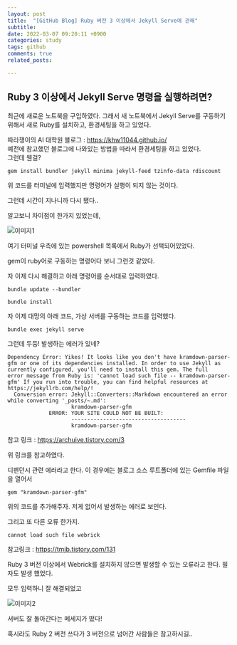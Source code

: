 ```yaml
---
layout: post
title:  "[GitHub Blog] Ruby 버전 3 이상에서 Jekyll Serve에 관해"
subtitle:   
date: 2022-03-07 09:20:11 +0900
categories: study
tags: github
comments: true
related_posts:

---
```


   
## Ruby 3 이상에서 Jekyll Serve 명령을 실행하려면?<br/>

최근에 새로운 노트북을 구입하였다. 그래서 새 노트북에서 Jekyll Serve를 구동하기 위해서 새로 Ruby를 설치하고, 환경세팅을 하고 있었다.<br/>

따라쟁이의 AI 대학원 블로그 : <https://khw11044.github.io/>
<br/>
예전에 참고했던 블로그에 나와있는 방법을 따라서 환경세팅을 하고 있었다.<br/>
그런데 웬걸?

```
gem install bundler jekyll minima jekyll-feed tzinfo-data rdiscount
```

위 코드를 터미널에 입력했지만 명령어가 실행이 되지 않는 것이다.<br/>

그런데 시간이 지나니까 다시 됐다..<br/>

알고보니 차이점이 한가지 있었는데,

![이미지1](https://github.com/wookikim95/wookikim95.github.io/blob/main/assets/img/study/github/2022-03-07_1.jpg?raw=true)

여기 터미널 우측에 있는 powershell 목록에서 Ruby가 선택되어있었다. <br/>

gem이 ruby어로 구동하는 명령어다 보니 그런것 같았다.<br/>

자 이제 다시 해결하고 아래 명령어를 순서대로 입력하였다.<br/>
```
bundle update --bundler

bundle install
```

자 이제 대망의 아래 코드, 가상 서버를 구동하는 코드를 입력했다.<br/>

```
bundle exec jekyll serve
```

그런데 두둥! 발생하는 에러가 있네?

```
Dependency Error: Yikes! It looks like you don't have kramdown-parser-gfm or one of its dependencies installed. In order to use Jekyll as currently configured, you'll need to install this gem. The full 
error message from Ruby is: 'cannot load such file -- kramdown-parser-gfm' If you run into trouble, you can find helpful resources at https://jekyllrb.com/help/!
  Conversion error: Jekyll::Converters::Markdown encountered an error while converting '_posts/~.md':
                    kramdown-parser-gfm
             ERROR: YOUR SITE COULD NOT BE BUILT:
                    ------------------------------------
                    kramdown-parser-gfm
```

참고 링크 : <https://archuive.tistory.com/3>

위 링크를 참고하였다.<br/>

디펜던시 관련 에러라고 한다. 이 경우에는 블로그 소스 루트폴더에 있는 Gemfile 파일을 열어서

```
gem "kramdown-parser-gfm"
```

위의 코드를 추가해주자. 저게 없어서 발생하는 에러로 보인다.<br/>

그리고 또 다른 오류 한가지.<br/>

```
cannot load such file webrick
```

참고링크 : <https://tmjb.tistory.com/131>

Ruby 3 버전 이상에서 Webrick를 설치하지 않으면 발생할 수 있는 오류라고 한다. 필자도 발생 했었다.<br/>

모두 입력하니 잘 해결되었고

![이미지2](https://github.com/wookikim95/wookikim95.github.io/blob/main/assets/img/study/github/2022-03-07_2.jpg?raw=true)

서버도 잘 돌아간다는 메세지가 떴다!<br/>

혹시라도 Ruby 2 버전 쓰다가 3 버전으로 넘어간 사람들은 참고하시길..